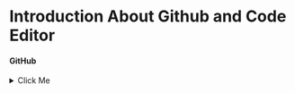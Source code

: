
# Introduction About Github and Code Editor
#### GitHub
<details>
  <summary>Click Me</summary>
  
  #### 1. Github
     * What is Git & Github 
     * Why need Git & Github 
     * Git bash Downloads & Installation 
     * Create an Account on Github 
     * Create project Local to Online 
     * Create Project Online 
</details>
